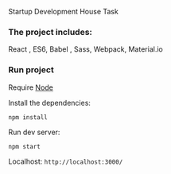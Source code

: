 Startup Development House Task

### The project includes:

React , ES6, Babel , Sass, Webpack, Material.io

### Run project

Require [Node](https://nodejs.org/en/)

Install the dependencies:

```
npm install
```

Run dev server:

```
npm start
```

Localhost:
`http://localhost:3000/`
